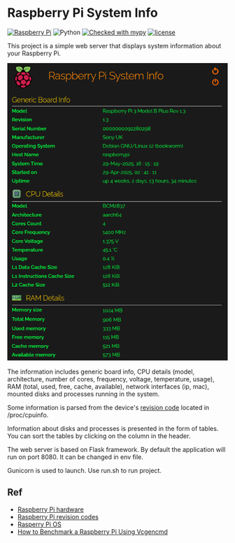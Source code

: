 # Raspberry Pi System Info

[![Raspberry Pi](https://img.shields.io/badge/Raspberry%20Pi-A22846.svg?logo=Raspberry-Pi)](https://www.raspberrypi.com/)
![Python](https://img.shields.io/badge/python-3.11-blue.svg)
[![Checked with mypy](http://www.mypy-lang.org/static/mypy_badge.svg)](https://mypy-lang.org/)
[![license](https://img.shields.io/badge/licence-MIT-green.svg)](https://opensource.org/licenses/MIT)


This project is a simple web server that displays system information about your Raspberry Pi.

<div align="center">
    <img src="title.png">
</div>

The information includes generic board info, CPU details (model, architecture, number of cores, frequency, voltage, temperature, usage), RAM (total, used, free, cache, available), network interfaces (ip, mac), mounted disks and processes running in the system. 

Some information is parsed from the device's [revision code](https://www.raspberrypi.com/documentation/computers/raspberry-pi.html#raspberry-pi-revision-codes) located in /proc/cpuinfo.

Information about disks and processes is presented in the form of tables. You can sort the tables by clicking on the column in the header.

The web server is based on Flask framework. By default the application will run on port 8080. It can be changed in env file.

Gunicorn is used to launch. Use run.sh to run project.

## Ref

- [Raspberry Pi hardware](https://www.raspberrypi.com/documentation/computers/raspberry-pi.html)
- [Raspberry Pi revision codes](https://www.raspberrypi.com/documentation/computers/raspberry-pi.html#raspberry-pi-revision-codes)
- [Rasperry Pi OS](https://www.raspberrypi.com/documentation/computers/os.html)
- [How to Benchmark a Raspberry Pi Using Vcgencmd](https://www.tomshardware.com/how-to/raspberry-pi-benchmark-vcgencmd)
